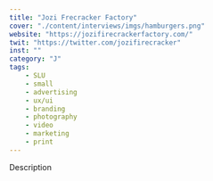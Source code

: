 ```yaml
---
title: "Jozi Frecracker Factory"
cover: "./content/interviews/imgs/hamburgers.png"
website: "https://jozifirecrackerfactory.com/"
twit: "https://twitter.com/jozifirecracker"
inst: ""
category: "J"
tags:
    - SLU
    - small
    - advertising
    - ux/ui
    - branding
    - photography
    - video
    - marketing
    - print
---
```


Description
